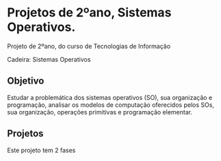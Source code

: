 # Projetos de 2ºano, Sistemas Operativos.
Projeto de 2ºano, do curso de Tecnologias de Informação <br>

Cadeira: Sistemas Operativos

## Objetivo
Estudar a problemática dos sistemas operativos (SO), sua organização e programação, analisar os modelos de computação oferecidos pelos SOs, sua organização, operações primitivas e programação elementar. 

## Projetos
Este projeto tem 2 fases

